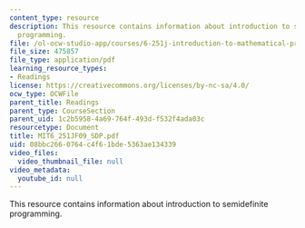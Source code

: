 ```yaml
---
content_type: resource
description: This resource contains information about introduction to semidefinite
  programming.
file: /ol-ocw-studio-app/courses/6-251j-introduction-to-mathematical-programming-fall-2009/08bbc2660764c4f61bde5363ae134339_MIT6_251JF09_SDP.pdf
file_size: 475857
file_type: application/pdf
learning_resource_types:
- Readings
license: https://creativecommons.org/licenses/by-nc-sa/4.0/
ocw_type: OCWFile
parent_title: Readings
parent_type: CourseSection
parent_uid: 1c2b5958-4a69-764f-493d-f532f4ada03c
resourcetype: Document
title: MIT6_251JF09_SDP.pdf
uid: 08bbc266-0764-c4f6-1bde-5363ae134339
video_files:
  video_thumbnail_file: null
video_metadata:
  youtube_id: null
---
```

This resource contains information about introduction to semidefinite programming.